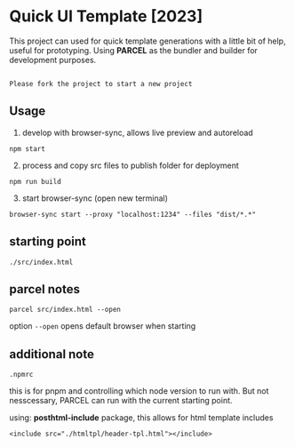 # Quick UI Template [2023]
This project can used for quick template generations with a little bit of help, useful for prototyping.
Using **PARCEL** as the bundler and builder for development purposes.

```

Please fork the project to start a new project

```

## Usage
1. develop with browser-sync, allows live preview and autoreload 
```
npm start
```

2. process and copy src files to publish folder for deployment
```
npm run build
```

3. start browser-sync (open new terminal)
```
browser-sync start --proxy "localhost:1234" --files "dist/*.*"
```

## starting point
```
./src/index.html
```

## parcel notes
```
parcel src/index.html --open
```
option `--open` opens default browser when starting

## additional note
```
.npmrc
```
this is for pnpm and controlling which node version to run with. But not nesscessary, PARCEL can run with the current starting point.

using: **posthtml-include** package, this allows for html template includes

``` example
<include src="./htmltpl/header-tpl.html"></include>
```